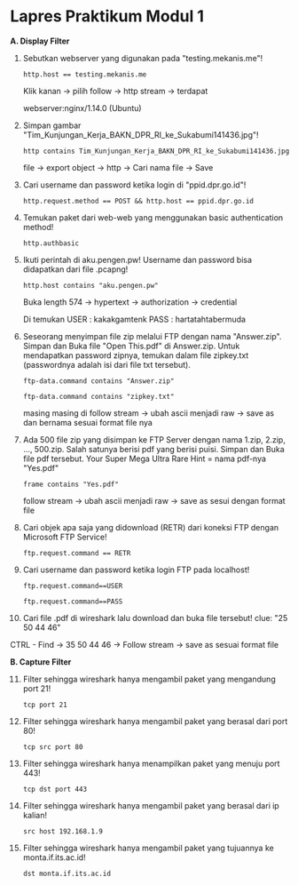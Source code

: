 # Lapres Praktikum Modul 1
**A. Display Filter**
1. Sebutkan webserver yang digunakan pada "testing.mekanis.me"!

   `http.host == testing.mekanis.me`
   
   Klik kanan -> pilih follow -> http stream -> terdapat
   
   webserver:nginx/1.14.0 (Ubuntu)
2. Simpan gambar "Tim_Kunjungan_Kerja_BAKN_DPR_RI_ke_Sukabumi141436.jpg"!

   `http contains Tim_Kunjungan_Kerja_BAKN_DPR_RI_ke_Sukabumi141436.jpg`
   
   file -> export object -> http -> Cari nama file -> Save
   
3. Cari username dan password ketika login di "ppid.dpr.go.id"!

   `http.request.method == POST && http.host == ppid.dpr.go.id`
   
4. Temukan paket dari web-web yang menggunakan basic authentication method!

   `http.authbasic`
   
5. Ikuti perintah di aku.pengen.pw! Username dan password bisa didapatkan dari file .pcapng!

   `http.host contains "aku.pengen.pw"`
   
   Buka length 574 -> hypertext -> authorization -> credential
   
   Di temukan USER : kakakgamtenk PASS : hartatahtabermuda
   
6. Seseorang menyimpan file zip melalui FTP dengan nama "Answer.zip". Simpan dan Buka file "Open This.pdf" di Answer.zip. Untuk mendapatkan password zipnya, temukan dalam file zipkey.txt (passwordnya adalah isi dari file txt tersebut).

   ``ftp-data.command contains "Answer.zip"``
   
   ``ftp-data.command contains "zipkey.txt"``
   
   masing masing di follow stream -> ubah ascii menjadi raw -> save as dan bernama sesuai format file nya
   
7. Ada 500 file zip yang disimpan ke FTP Server dengan nama 1.zip, 2.zip, ..., 500.zip. Salah satunya berisi pdf yang berisi puisi. Simpan dan Buka file pdf tersebut. Your Super Mega Ultra Rare Hint = nama pdf-nya "Yes.pdf"

   `frame contains "Yes.pdf"`
   
   follow stream -> ubah ascii menjadi raw -> save as sesui dengan format file
   
8. Cari objek apa saja yang didownload (RETR) dari koneksi FTP dengan Microsoft FTP Service!

   `ftp.request.command == RETR`
   
9. Cari username dan password ketika login FTP pada localhost!

   `ftp.request.command==USER`
   
   `ftp.request.command==PASS`
   
10. Cari file .pdf di wireshark lalu download dan buka file tersebut! clue: "25 50 44 46"

   CTRL - Find -> 35 50 44 46 -> Follow stream -> save as sesuai format file

**B. Capture Filter**

11. Filter sehingga wireshark hanya mengambil paket yang mengandung port 21!

    `tcp port 21`
    
12. Filter sehingga wireshark hanya mengambil paket yang berasal dari port 80!

    `tcp src port 80`
    
13. Filter sehingga wireshark hanya menampilkan paket yang menuju port 443!

    `tcp dst port 443`
    
14. Filter sehingga wireshark hanya mengambil paket yang berasal dari ip kalian!

    `src host 192.168.1.9`
    
15. Filter sehingga wireshark hanya mengambil paket yang tujuannya ke monta.if.its.ac.id!

    `dst monta.if.its.ac.id`
    

